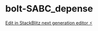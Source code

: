 # bolt-SABC_depense

[Edit in StackBlitz next generation editor ⚡️](https://stackblitz.com/~/github.com/takoukam/bolt-SABC_depense)